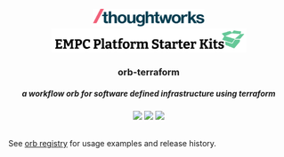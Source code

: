 
<div align="center">
	<p>
		<img alt="Thoughtworks Logo" src="https://raw.githubusercontent.com/ThoughtWorks-DPS/static/master/thoughtworks_flamingo_wave.png?sanitize=true" width=200 />
    <br />
		<img alt="DPS Title" src="https://raw.githubusercontent.com/ThoughtWorks-DPS/static/master/EMPCPlatformStarterKitsImage.png" width=350/>
	</p>
  <h3>orb-terraform</h3>
  <h5>a workflow orb for software defined infrastructure using terraform</h5>
  <a href="https://app.circleci.com/pipelines/github/ThoughtWorks-DPS/orb-terraform"><img src="https://circleci.com/gh/ThoughtWorks-DPS/orb-terraform.svg?style=shield"></a> <a href="https://badges.circleci.com/orbs/twdps/terraform.svg"><img src="https://badges.circleci.com/orbs/twdps/terraform.svg"></a> <a href="https://opensource.org/licenses/MIT"><img src="https://img.shields.io/badge/license-MIT-blue.svg"></a>
</div>
<br />

See [orb registry](https://circleci.com/developer/orbs/orb/twdps/terraform) for usage examples and release history.
